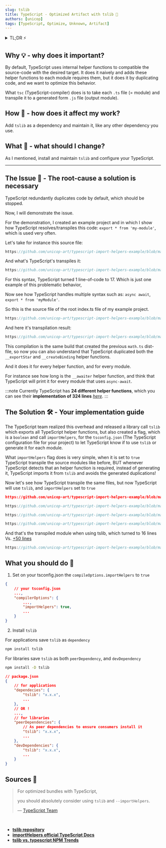 ```yaml
---
slug: tslib
title: TypeScript - Optimized Artifact with tslib 🧿
authors: [unicop]
tags: [TypeScript, Optimize, Unknown, Artifact]
---
```


<details>
    <summary>TL;DR ⚡️</summary>
    
    1. Add to your <code>tsconifg.json</code> <code>compilerOptions.importHelpers</code> to <code>true</code>.

<br/>
2. Install <code>tslib</code> as <code>dependency</code> for applications, and as <code>peerDependency</code> + <code>devDependency</code> for libraries.

</details>

## Why 💡 - why does it important?

By default, TypeScript uses internal helper functions to compatible the source-code with the desired target.
It does it naively and adds these helper functions to each module requires them, but it does it by duplicating code,
and we want to optimize this behavior.

What `tsc` (TypeScript-compiler) does is to take each `.ts` file (= module) and transpile it to a generated form `.js` file (output module).

<!--truncate-->

## How 🤯 - how does it affect my work?

Add `tslib` as a dependency and maintain it, like any other dependency you use.

<!-- It won't. besides install `tslib` as a dependency and configure your `tsconfig.json` to use it. -->

## What 🤔 - what should I change?

As I mentioned, install and maintain `tslib` and configure your TypeScript.

---

## The Issue 🦚 - The root-cause a solution is necessary

TypeScript redundantly duplicates code
by default, which should be stopped.

Now, I will demonstrate the issue.

For the demonstration, I created an example project and in which I show how TypeScript resolves/transpiles this code:
`export * from 'my-module'`, which is used very often.

Let's take for instance this source file:

```ts reference title="src/math/index.ts"
https://github.com/unicop-art/typescript-import-helpers-example/blob/main/src/math/index.ts
```

And what's TypeScript's transpiles it:

```js reference title="dist/no-import-helpers-out-tsc/math/index.js"
https://github.com/unicop-art/typescript-import-helpers-example/blob/main/dist/false-import-helpers-out-tsc/math/index.js#L1-L18

```

For this syntax, TypeScript turned 1 line-of-code to 17.
Which is just one example of this problematic behavior,

Now see how TypeScript handles multiple syntax such as: `async await`, `export * from 'myModule'`.

So this is the source file of the root index.ts file of my example project.

```ts reference title="src/index.ts"
https://github.com/unicop-art/typescript-import-helpers-example/blob/main/src/index.ts#L6-L20
```

And here it's transpilation result:

```js reference title="dist/no-import-helpers-out-tsc/math/index.js"
https://github.com/unicop-art/typescript-import-helpers-example/blob/main/dist/false-import-helpers-out-tsc/index.js#L1-L80

```

This compilation is the same build that created the previous `math.ts` dist-file, so now you can also understand that TypeScript duplicated both the `__exportStar` and `__createBinding` helper functions.

And it does it for every helper function, and for every module.

For instance see how long is the `__awaiter` helper function, and think that TypeScript will print it for every module that uses `async-await`.

:::note
Currently TypeScript has **24 different helper functions**, which you can see their **implementation of 324 lines** _[here](https://github.com/microsoft/tslib/blob/main/tslib.js#L16-L41)_.
:::

## The Solution 🛠 - Your implementation guide

The TypeScript team realized this overhead and released a library call `tslib` which exports all TypeScript helper functions, but also created a flag, which is a `boolean` and call `importHelpers`, for the `tsconfig.json` (The TypeScript configuration file for your project) to let TypeScript know if to use `tslib` or generate it for each module.

What `importHelpers` flag does is very simple, when it is set to `true` TypeScript transpile the source modules like before, BUT whenever TypeScript detects that an helper function is required, instead of generating it, TypeScript imports it from `tslib` and avoids the generated duplications!

Now let's see how TypeScript transpile the same files, but now TypeScript will use `tslib`, and `importHelpers` set to `true`

```json reference title="tsconfig.json when 'importHelpers' is set to 'true'"
https://github.com/unicop-art/typescript-import-helpers-example/blob/main/tsconfig.true-import-helpers.json#L1-L17

```

```ts reference title="src/math/index.ts - source"
https://github.com/unicop-art/typescript-import-helpers-example/blob/main/src/math/index.ts
```

```js reference title="dist/math/index.js - transpiled using tslib (previously was 17 lines see above 👆)"
https://github.com/unicop-art/typescript-import-helpers-example/blob/main/dist/true-import-helpers-out-tsc/math/index.js#L1-L5
```

```ts reference title="src/index.ts - source"
https://github.com/unicop-art/typescript-import-helpers-example/blob/main/src/index.ts#L4-L30
```

And that's the transpiled module when using tslib, which turned to 16 lines Vs. [+50 lines](#the-issue-)

```js reference title="dist/index.js"
https://github.com/unicop-art/typescript-import-helpers-example/blob/main/dist/true-import-helpers-out-tsc/index.js#L7-L30
```

## What you should do 💎

1. Set on your tsconfig.json the `compileOptions.importHelpers` to `true`

```json title="YOUR tsconfig.json"
{
    // your tsconfig.json
    ...,
    "compilerOptions": {
        ...,
        "importHelpers": true,
        ...
    }
}
```

2. Install `tslib`

For applications save `tslib` as `dependency`

```bash
npm install tslib
```

For libraries save `tslib` as both `peerDependency`, and `devDependency`

```bash
npm install -D tslib
```

```json
// package.json
{
    // for applications
    "dependecies": {
        "tslib": "x.x.x",
        ...
    },
    // OR !
    ...,
    // for libraries
    "peerDependencies": {
        // As peer dependencies to ensure consumers install it
        "tslib": "x.x.x",
        ...
    },
    "devDependencies": {
        "tslib": "x.x.x",
        ...
    }
}
```

## Sources 🔗

<!-- - The TypeScript team is recommending it on the `tslib` readme, and I will quote -->

> For optimized bundles with TypeScript,
>
> you should absolutely consider using `tslib` and `--importHelpers`.
>
> — [TypeScript Team](https://github.com/Microsoft/tslib#tslib)

<br/>

- **[tslib repository](https://github.com/Microsoft/tslib#tslib)**
- **[importHelpers official TypeScript Docs](https://www.typescriptlang.org/tsconfig#importHelpers)**
- **[tslib vs. typescript NPM Trends](https://npmtrends.com/tslib-vs-typescript)**
